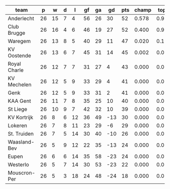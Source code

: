 |     team     | p  | w  | d | l  | gf | ga | gd  | pts | champ | top2  | top3  | top4  |  5-7  | bot4  | bot3  | bot2  |
|--------------|----|----|---|----|----|----|-----|-----|-------|-------|-------|-------|-------|-------|-------|-------|
| Anderlecht   | 26 | 15 | 7 |  4 | 56 | 26 |  30 |  52 | 0.578 | 0.952 | 0.994 | 0.999 | 0.001 | 0.000 | 0.000 | 0.000|
| Club Brugge  | 26 | 16 | 4 |  6 | 46 | 19 |  27 |  52 | 0.400 | 0.908 | 0.991 | 1.000 | 0.000 | 0.000 | 0.000 | 0.000|
| Waregem      | 26 | 13 | 8 |  5 | 40 | 29 |  11 |  47 | 0.020 | 0.118 | 0.679 | 0.909 | 0.090 | 0.000 | 0.000 | 0.000|
| KV Oostende  | 26 | 13 | 6 |  7 | 45 | 31 |  14 |  45 | 0.002 | 0.021 | 0.253 | 0.645 | 0.335 | 0.000 | 0.000 | 0.000|
| Royal Charle | 26 | 12 | 7 |  7 | 31 | 27 |   4 |  43 | 0.000 | 0.001 | 0.052 | 0.228 | 0.632 | 0.000 | 0.000 | 0.000|
| KV Mechelen  | 26 | 12 | 5 |  9 | 33 | 29 |   4 |  41 | 0.000 | 0.000 | 0.005 | 0.036 | 0.435 | 0.000 | 0.000 | 0.000|
| Genk         | 26 | 12 | 5 |  9 | 33 | 31 |   2 |  41 | 0.000 | 0.000 | 0.008 | 0.053 | 0.477 | 0.000 | 0.000 | 0.000|
| KAA Gent     | 26 | 11 | 7 |  8 | 35 | 25 |  10 |  40 | 0.000 | 0.000 | 0.010 | 0.074 | 0.563 | 0.000 | 0.000 | 0.000|
| St Liege     | 26 | 10 | 9 |  7 | 42 | 32 |  10 |  39 | 0.000 | 0.000 | 0.009 | 0.057 | 0.468 | 0.000 | 0.000 | 0.000|
| KV Kortrijk  | 26 |  8 | 6 | 12 | 36 | 49 | -13 |  30 | 0.000 | 0.000 | 0.000 | 0.000 | 0.000 | 0.022 | 0.003 | 0.000|
| Lokeren      | 26 |  7 | 8 | 11 | 23 | 29 |  -6 |  29 | 0.000 | 0.000 | 0.000 | 0.000 | 0.000 | 0.037 | 0.006 | 0.000|
| St. Truiden  | 26 |  7 | 5 | 14 | 30 | 40 | -10 |  26 | 0.000 | 0.000 | 0.000 | 0.000 | 0.000 | 0.398 | 0.162 | 0.035|
| Waasland-Bev | 26 |  5 | 9 | 12 | 22 | 35 | -13 |  24 | 0.000 | 0.000 | 0.000 | 0.000 | 0.000 | 0.822 | 0.508 | 0.189|
| Eupen        | 26 |  6 | 6 | 14 | 35 | 58 | -23 |  24 | 0.000 | 0.000 | 0.000 | 0.000 | 0.000 | 0.764 | 0.498 | 0.207|
| Westerlo     | 26 |  5 | 7 | 14 | 30 | 53 | -23 |  22 | 0.000 | 0.000 | 0.000 | 0.000 | 0.000 | 0.959 | 0.835 | 0.616|
| Mouscron-Per | 26 |  5 | 3 | 18 | 24 | 48 | -24 |  18 | 0.000 | 0.000 | 0.000 | 0.000 | 0.000 | 0.999 | 0.988 | 0.953|
